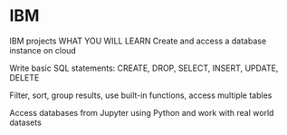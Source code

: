 # IBM
IBM projects
WHAT YOU WILL LEARN
Create and access a database instance on cloud

Write basic SQL statements: CREATE, DROP, SELECT, INSERT, UPDATE, DELETE

Filter, sort, group results, use built-in functions, access multiple tables

Access databases from Jupyter using Python and work with real world datasets
